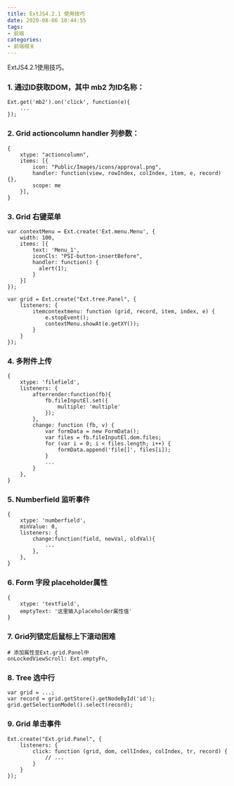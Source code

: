 ```yaml
---
title: ExtJS4.2.1 使用技巧
date: 2020-08-06 10:44:55
tags:
- 前端
categories:
- 前端相关
---
```


ExtJS4.2.1使用技巧。

<!-- more -->

### 1. 通过ID获取DOM，其中 mb2 为ID名称：

```
Ext.get('mb2').on('click', function(e){
    ...
});
```

### 2. Grid actioncolumn handler 列参数：

```
{
    xtype: "actioncolumn",
    items: [{
        icon: "Public/Images/icons/approval.png",
        handler: function(view, rowIndex, colIndex, item, e, record){},
        scope: me
    }],
}
```

### 3. Grid 右键菜单

```
var contextMenu = Ext.create('Ext.menu.Menu', {
    width: 100,
    items: [{
        text: 'Menu_1',
        iconCls: "PSI-button-insertBefore",
        handler: function() {
          alert(1);
        }
    }]
});

var grid = Ext.create("Ext.tree.Panel", {
    listeners: {
        itemcontextmenu: function (grid, record, item, index, e) {
            e.stopEvent();
            contextMenu.showAt(e.getXY());
        }
    }
});
```

### 4. 多附件上传

```
{
    xtype: 'filefield',
    listeners: {
        afterrender:function(fb){
            fb.fileInputEl.set({
                multiple: 'multiple'
            });
        },
        change: function (fb, v) {
            var formData = new FormData();
            var files = fb.fileInputEl.dom.files;
            for (var i = 0; i < files.length; i++) {
                formData.append('file[]', files[i]);
            }
            ...
        }
    },
}
```

### 5. Numberfield 监听事件

```
{
    xtype: 'numberfield',
    minValue: 0,
    listeners: {
        change:function(field, newVal, oldVal){
            ...
        },
    },
}
```

### 6. Form 字段 placeholder属性

```
{
    xtype: 'textfield',
    emptyText: '这里输入placeholder属性值'
}
```

### 7. Grid列锁定后鼠标上下滚动困难

```
# 添加属性至Ext.grid.Panel中
onLockedViewScroll: Ext.emptyFn,
```

### 8. Tree 选中行

```
var grid = ...;
var record = grid.getStore().getNodeById('id');
grid.getSelectionModel().select(record);
```

### 9. Grid 单击事件

```
Ext.create("Ext.grid.Panel", {
    listeners: {
        click: function (grid, dom, cellIndex, colIndex, tr, record) {
            // ...
        }
    }
});
```
